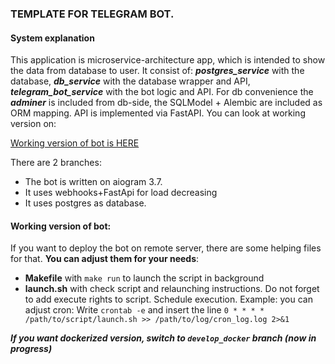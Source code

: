 ### TEMPLATE FOR TELEGRAM BOT.

#### System explanation

This application is microservice-architecture app, which is intended to show the data from database to user. It consist of: ***postgres_service*** with the database, ***db_service*** with the database wrapper and API, ***telegram_bot_service*** with the bot logic and API. For db convenience the ***adminer*** is included from db-side, the SQLModel + Alembic are included as ORM mapping. API is implemented via FastAPI. You can look at working version on:

[Working version of bot is HERE](https://web.telegram.org/a/#6998070759)

There are 2 branches: 



- The bot is written on aiogram 3.7.
- It uses webhooks+FastApi for load decreasing
- It uses postgres as database.

#### Working version of bot:


If you want to deploy the bot on remote server, there are some helping files for that. **You can adjust them for your needs**:
- **Makefile** with ```make run``` to launch the script in background
- **launch.sh** with check script and relaunching instructions. Do not forget to add execute rights to script. Schedule execution. Example: you can adjust cron: Write ```crontab -e``` and insert the line ```0 * * * * /path/to/script/launch.sh >> /path/to/log/cron_log.log 2>&1```



***If you want dockerized version, switch to ```develop_docker``` branch (now in progress)***
